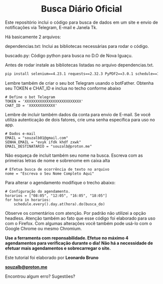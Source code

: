 <h1 align=center>Busca Diário Oficial</h1>

<p align="justify">Este repositório inclui o código para busca de dados em um site e envio de notificações via Telegram, E-mail e Janela Tk.</p>

Há basicamente 2 arquivos: 

<p>dependencias.txt: Inclui as bibliotecas necessárias para rodar o código.</p>
<p>buscado.py: Código python para busca no D.O de Nova Iguaçu.</p

Antes de rodar instale as bibliotecas listadas no arquivo dependencias.txt.

```bash
pip install selenium==4.23.1 requests==2.32.3 PyPDF2==3.0.1 schedule==1.2.2 python-dotenv==1.0.1
```

Lembre também de criar o seu bot Telegram usando o botFather. Obtenha seu TOKEN e CHAT_ID e inclua no techo conforme abaixo

```
# Define o bot Telegram
TOKEN = 'XXXXXXXXXXXXXXXXXXXXXXXXXX'
CHAT_ID = 'XXXXXXXXXXXX'
```
Lembre de incluir também dados da conta para envio de E-mail. 
Se você utiliza autenticação de dois fatores, crie uma senha específica para uso no app.

```
# Dados e-mail
EMAIL = "souzalb01@gmail.com"
SENHA_EMAIL = "evyk ifdk khdf zxwk" 
EMAIL_DESTINATARIO = "souzalb@proton.me"
```

Não esqueça de incluit também seu nome na busca.
Escreva com as primeiras letras de nome e sobrenome em caixa alta

```
# Efetua busca de ocorrência de texto no arquivo
nome = "Escreva o Seu Nome Completo Aqui"
```

Para alterar o agendamento modifique o trecho abaixo:

```
# Configuração do agendamento.
horarios = ["08:05", "12:05", "16:05", "18:05"]
for hora in horarios:
    schedule.every().day.at(hora).do(busca_do)
```

Observe os comentários com atenção. Por padrão não utilizei a opção headless. Atenção também ao fato que esse código
foi elaborado para uso com o Firefox. Com algumas alterações você também pode usá-lo com o Google Chrome ou mesmo Chromium.

<b>Use a ferramenta com reponsabilidade. Efetue no máximo 4 agendamentos para verificação durante o dia! Não há a necessidade de efetuar mais
agendamentos e sobrecarregar o site.</b>

Este tutorial foi elaborado por <b>Leonardo Bruno</b><p>
<b>souzalb@proton.me</b>

Encontrou algum erro? Sugestões?
